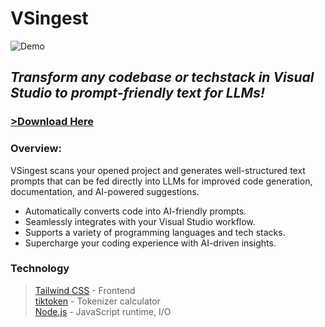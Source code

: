 # VSingest
![Demo](assets/demo.gif)
## ***Transform any codebase or techstack in Visual Studio to prompt-friendly text for LLMs!***
### **[>Download Here](https://marketplace.visualstudio.com/items?itemName=EricZipor.vsingest)**
### Overview:
VSingest scans your opened project and generates well-structured text prompts that can be fed directly into LLMs for improved code generation, documentation, and AI-powered suggestions. 
  - Automatically converts code into AI-friendly prompts.
  - Seamlessly integrates with your Visual Studio workflow.
  - Supports a variety of programming languages and tech stacks.
  - Supercharge your coding experience with AI-driven insights.
### Technology
> [Tailwind CSS](https://tailwindcss.com/) - Frontend <br> 
> [tiktoken](https://github.com/openai/tiktoken) - Tokenizer calculator <br>
> [Node.js](https://nodejs.org/) - JavaScript runtime, I/O <br>
